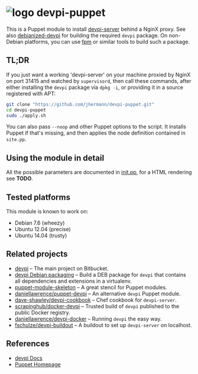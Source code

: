 # ![logo](https://raw.githubusercontent.com/jhermann/devpi-puppet/master/doc/static/logo-32.png) devpi-puppet

This is a Puppet module to install [devpi-server](http://doc.devpi.net/latest/) behind a NginX proxy.
See also [debianized-devpi](https://github.com/jhermann/devpi-enterprisey/tree/master/debianized-devpi)
for building the required `devpi` package.
On non-Debian platforms, you can use [fpm](https://github.com/jordansissel/fpm) or similar tools to build such a package.


## TL;DR

If you just want a working 'devpi-server' on your machine proxied by NginX on port 31415
and watched by `supervisord`, then call these commands, after either installing
the `devpi` package via `dpkg -i`, or providing it in a source registered with APT:

```sh
git clone "https://github.com/jhermann/devpi-puppet.git"
cd devpi-puppet
sudo ./apply.sh
```

You can also pass `--noop` and other Puppet options to the script.
It installs Puppet if that's missing, and then applies the node definition contained in `site.pp`.


## Using the module in detail

All the possible parameters are documented in
[init.pp](https://github.com/jhermann/devpi-puppet/tree/master/manifests/init.pp),
for a HTML rendering see **TODO**.


## Tested platforms

This module is known to work on:

* Debian 7.6 (wheezy)
* Ubuntu 12.04 (precise)
* Ubuntu 14.04 (trusty)


## Related projects

* [devpi](https://bitbucket.org/hpk42/devpi) – The main project on Bitbucket.
* [devpi Debian packaging](https://github.com/jhermann/devpi-enterprisey/tree/master/debianized-devpi) – Build a DEB package for `devpi` that contains all dependencies and extensions in a virtualenv.
* [puppet-module-skeleton](https://github.com/garethr/puppet-module-skeleton) – A great stencil for Puppet modules.
* [daniellawrence/puppet-devpi](https://github.com/daniellawrence/puppet-devpi) – An alternative `devpi` Puppet module.
* [dave-shawley/devpi-cookbook](https://github.com/dave-shawley/devpi-cookbook) – Chef cookbook for `devpi-server`.
* [scrapinghub/docker-devpi](https://github.com/scrapinghub/docker-devpi) – Trusted build of `devpi` published to the public Docker registry.
* [daniellawrence/devpi-docker](https://github.com/daniellawrence/devpi-docker) – Running `devpi` the easy way.
* [fschulze/devpi-buildout](https://github.com/fschulze/devpi-buildout) – A buildout to set up `devpi-server` on localhost.


## References

* [devpi Docs](http://doc.devpi.net/latest/)
* [Puppet Homepage](https://puppetlabs.com/puppet/puppet-open-source)
